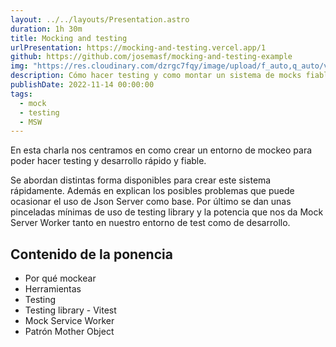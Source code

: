 ```yaml
---
layout: ../../layouts/Presentation.astro
duration: 1h 30m
title: Mocking and testing
urlPresentation: https://mocking-and-testing.vercel.app/1
github: https://github.com/josemasf/mocking-and-testing-example
img: "https://res.cloudinary.com/dzrgc7fqy/image/upload/f_auto,q_auto/v1676107133/jmsantos/mockingandtesting_ygmpid.webp"
description: Cómo hacer testing y como montar un sistema de mocks fiable y mantenible en el tiempo. Incluye un caso de uso a modo de ejemplo descargable.
publishDate: 2022-11-14 00:00:00
tags:
  - mock
  - testing
  - MSW
---
```


En esta charla nos centramos en como crear un entorno de mockeo para poder hacer testing y desarrollo rápido y fiable.

Se abordan distintas forma disponibles para crear este sistema rápidamente. Además en explican los posibles problemas que puede ocasionar el uso de Json Server como base. Por último se dan unas pinceladas mínimas de uso de testing library y la potencia que nos da Mock Server Worker tanto en nuestro entorno de test como de desarrollo.

## Contenido de la ponencia

- Por qué mockear
- Herramientas
- Testing
- Testing library - Vitest
- Mock Service Worker
- Patrón Mother Object
